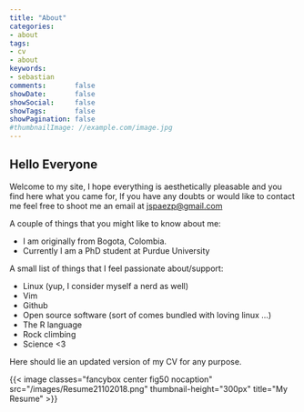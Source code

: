 ```yaml
---
title: "About"
categories:
- about
tags:
- cv
- about
keywords:
- sebastian
comments:       false
showDate:       false
showSocial:     false
showTags:       false
showPagination: false
#thumbnailImage: //example.com/image.jpg
---
```


## Hello Everyone

Welcome to my site, I hope everything is aesthetically pleasable and you find here what you came for, If you have any doubts or would like to contact me feel free to shoot me an email at [jspaezp@gmail.com](jspaezp@gmail.com)

A couple of things that you might like to know about me:

- I am originally from Bogota, Colombia.
- Currently I am a PhD student at Purdue University

A small list of things that I feel passionate about/support:

- Linux (yup, I consider myself a nerd as well)
- Vim
- Github
- Open source software (sort of comes bundled with loving linux ...)
- The R language
- Rock climbing
- Science <3

Here should lie an updated version of my CV for any purpose.

{{< image classes="fancybox center fig50 nocaption" src="/images/Resume21102018.png" thumbnail-height="300px" title="My Resume" >}}
<!-- {{< wide-image src="/img/Resume21012018.png" title="My Resume" >}}  -->
